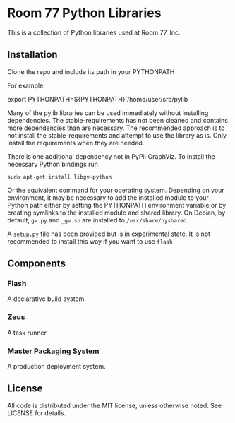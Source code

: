 # Room 77 Python Libraries
This is a collection of Python libraries used at Room 77, Inc.

## Installation
Clone the repo and include its path in your PYTHONPATH

For example:

  export PYTHONPATH=${PYTHONPATH}:/home/user/src/pylib


Many of the pylib libraries can be used immediately without installing dependencies. The stable-requirements has not been cleaned and contains more dependencies than are necessary. The recommended approach is to not install the stable-requirements and attempt to use the library as is. Only install the requirements when they are needed.

There is one additional dependency not in PyPi: GraphViz. To install the necessary Python bindings run

    sudo apt-get install libgv-python

Or the equivalent command for your operating system. Depending on your environment, it may be necessary to add the installed module to your Python path either by setting the PYTHONPATH environment variable or by creating symlinks to the installed module and shared library. On Debian, by default, `gv.py` and `_gv.so` are installed to `/usr/share/pyshared`.

A `setup.py` file has been provided but is in experimental state. It is not recommended to install this way if you want to use `flash`

## Components

### Flash
A declarative build system.

### Zeus
A task runner.

### Master Packaging System
A production deployment system.

## License
All code is distributed under the MIT license, unless otherwise noted. See LICENSE for details.